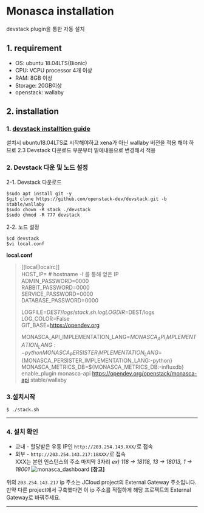 # Monasca installation
devstack plugin을 통한 자동 설치
## 1. requirement
- OS: ubuntu 18.04LTS(Bionic)
- CPU: VCPU processor 4개 이상 
- RAM: 8GB 이상
- Storage: 20GB이상
- openstack: wallaby
## 2. installation
### 1. [devstack installtion guide](https://github.com/hyunchan-park/jcloud/blob/main/InstallationGuide.md)
설치시 ubuntu18.04LTS로 시작해야하고 xena가 아닌 wallaby 버전을 적용 해야 하므로 
2.3 Devstack 다운로드 부분부터 밑에내용으로 변경해서 적용
### 2. Devstack 다운 및 노드 설정
2-1. Devstack 다운로드
```
$sudo apt install git -y
$git clone https://github.com/openstack-dev/devstack.git -b stable/wallaby
$sudo chown -R stack ./devstack
$sudo chmod -R 777 devstack
```
2-2. 노드 설정
```
$cd devstack
$vi local.conf
```
**local.conf**
> [[local|localrc]]  
> HOST_IP=<IP> # hostname -I 를 통해 얻은 IP  
> ADMIN_PASSWORD=0000  
> RABBIT_PASSWORD=0000  
> SERVICE_PASSWORD=0000  
> DATABASE_PASSWORD=0000
>
> LOGFILE=$DEST/logs/stack.sh.log   
> LOGDIR=$DEST/logs   
> LOG_COLOR=False   
> GIT_BASE=https://opendev.org    
>
> MONASCA_API_IMPLEMENTATION_LANG=${MONASCA_API_IMPLEMENTATION_LANG:-python}
> MONASCA_PERSISTER_IMPLEMENTATION_LANG=${MONASCA_PERSISTER_IMPLEMENTATION_LANG:-python}
> MONASCA_METRICS_DB=${MONASCA_METRICS_DB:-influxdb}
> enable_plugin monasca-api https://opendev.org/openstack/monasca-api stable/wallaby
  
### 3.설치시작
 ```
 $ ./stack.sh
 ```
----------------------------
### 4. 설치 확인
* 교내 - 할당받은 유동 IP인 `http://203.254.143.XXX/`로 접속
* 외부 - `http://203.254.143.217:18XXX/`로 접속  
  XXX는 본인 인스턴스의 주소 마지막 3자리 *ex) 118 -> 18118, 13 -> 18013, 1 -> 18001*
     ![monasca_dashboard](https://user-images.githubusercontent.com/91930210/144959060-bf77039d-ff75-48d4-a48e-1fb56dca9c3e.PNG)
**[참고]**
     
위의 `203.254.143.217` ip 주소는 JCloud project의 External Gateway 주소입니다. 만약 다른 project에서 구축했다면 이 ip 주소를 적절하게 해당 프로젝트의 External Gateway로 바꿔주세요.
     
----------------------------
